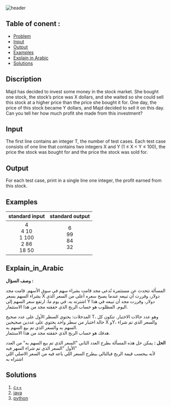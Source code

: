    ![header](https://capsule-render.vercel.app/api?type=waving&color=99D9EA&height=300&section=header&text=B.%20Stock%20Market&descAlignY=51&descAlign=62)

## Table of conent :
   * [Problem](#Discription)
   * [Input](#Input)
   * [Output](#Output)
   * [Examples](#Examples)
   * [Explain in Arabic](#Explain_in_Arabic)
   * [Solutions](#Solutions)


## Discription
Majd has decided to invest some money in the stock market. She bought one stock, the stock’s price was X dollars, and she waited so she could sell this stock at a higher price than the price she bought it for. One day, the price of this stock became Y dollars, and Majd decided to sell it on this day. Can you tell her how much profit she made from this investment? 

## Input
The first line contains an integer T, the number of test cases. Each test case consists of one line that contains two integers X and Y (1 ≤ X < Y ≤ 100), the price the stock was bought for and the price the stock was sold for. 

## Output
For each test case, print in a single line one integer, the profit earned from this stock. 

## Examples
|standard input|standard output|
|:---:|:---:|
|4 <br>4 10<br>1 100 <br>2 86 <br>18 50|6<br>99<br>84<br>32|

## Explain_in_Arabic
**وصف السؤال :**

المسألة تتحدث عن مستثمرة تُدعى مجد قامت بشراء سهم في سوق الأسهم. قامت مجد بشراء السهم بسعر X دولار، وقررت أن تبيعه عندما يصبح سعره أعلى من السعر الذي اشترته به. في يوم ما، ارتفع سعر السهم إلى Y دولار، وقررت مجد أن تبيعه في هذا اليوم. المطلوب هو حساب الربح الذي حققته مجد من هذا الاستثمار.

المدخلات:
يحتوي السطر الأول على عدد صحيح T، وهو عدد حالات الاختبار. تتكون كل حالة اختبار من سطر واحد يحتوي على عددين صحيحين X وY، والسعر الذي تم شراء السهم به والسعر الذي تم بيع السهم به.<br>
هدفك هو حساب الربح الذي حققته مجد من هذا الاستثمار.
<br>

**الحل :** يمكن حل هذه المسألة بطرح العدد الثاني "السعر الذي تم بيع السهم به" من العدد الأول "السعر الذي تم شراء السهر فيه" <br>
   لأنه بيحسب قيمة الربح فبالتالي بيطرح السعر اللي باعه فيه من السعر الاصلي اللي اشتراه به
   <br>

## Solutions
  <ol type="1">
      	<li><a href="https://github.com/FatimaALzahrani/BUCPC/blob/main/B/B.cpp">c++</a></li>
        <li><a href="https://github.com/FatimaALzahrani/BUCPC/blob/main/B/B.java">java</a></li>
        <li><a href="https://github.com/FatimaALzahrani/BUCPC/blob/main/B/B.py">python</a></li>
      </ol>
